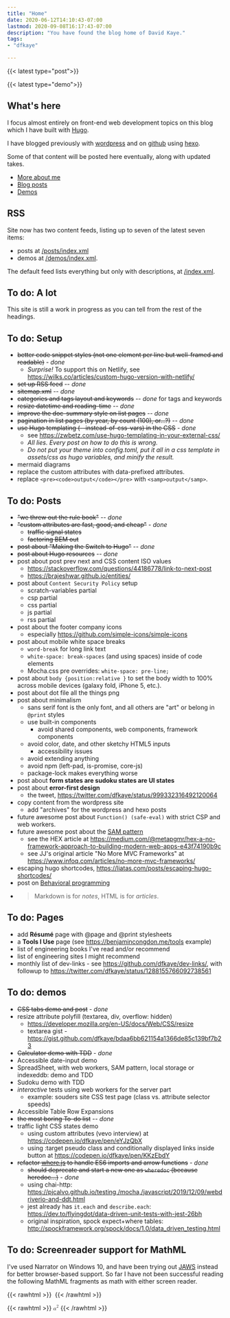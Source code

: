 ```yaml
---
title: "Home"
date: 2020-06-12T14:10:43-07:00
lastmod: 2020-09-08T16:17:43-07:00
description: "You have found the blog home of David Kaye."
tags:
- "dfkaye"

---
```


<!--
This is my Home page.

At content/_index.md, using layouts/index.html.
-->

{{< latest type="post">}}

{{< latest type="demo">}}

## What's here

I focus almost entirely on front-end web development topics on this blog which I have built with [Hugo](https://gohugo.io).

I have blogged previously with [wordpress](https://dfkaye.wordpress.com/) and on [github](http://dfkaye.github.io/) using [hexo](https://github.com/hexojs/hexo).

Some of that content will be posted here eventually, along with updated takes.

+ [More about me](/about/)
+ [Blog posts](/posts/)
+ [Demos](/demos/)

## RSS

Site now has two content feeds, listing up to seven of the latest seven items:

- posts at [/posts/index.xml](/posts/index.xml)
- demos at [/demos/index.xml](/demos/index.xml).

The default feed lists everything but only with descriptions, at [/index.xml](/index.xml).

## To do: A lot

This site is still a work in progress as you can tell from the rest of the headings.

## To do: Setup

+ ~~better code snippet styles (not one element per line but well-framed and readable)~~ - *done*
  - *Surprise!* To support this on Netlify, see https://wilks.co/articles/custom-hugo-version-with-netlify/
+ ~~set up RSS feed~~ -- *done*
+ ~~sitemap.xml~~ -- *done*
+ ~~categories and tags layout and keywords~~ -- *done* for tags and keywords
+ ~~resize datetime and reading-time~~ -- *done*
+ ~~improve the doc-summary style on list pages~~ -- *done*
+ ~~pagination in list pages (by year, by count (100), or...?)~~ -- *done*
+ ~~use Hugo templating (--instead-of-css-vars) in the CSS~~ - *done*
  - see https://zwbetz.com/use-hugo-templating-in-your-external-css/
  - *All lies. Every post on how to do this is wrong.*
  - *Do not put your theme into config.toml, put it all in a css template in assets/css as hugo variables, and minify the result.*
+ mermaid diagrams
+ replace the custom attributes with data-prefixed attributes.
+ replace `<pre><code>output</code></pre>` with `<samp>output</samp>`.

## To do: Posts

+ ~~"we threw out the rule book"~~ -- *done*
+ ~~"custom attributes are fast, good, and cheap"~~ - *done*
  - ~~traffic signal states~~
  - ~~factoring BEM out~~
+ ~~post about "Making the Switch to Hugo"~~ -- *done*
+ ~~post about Hugo resources~~ -- *done*
+ post about post prev next and CSS content ISO values
  - https://stackoverflow.com/questions/44186778/link-to-next-post
  - https://brajeshwar.github.io/entities/
+ post about `Content Security Policy` setup
  - scratch-variables partial
  - csp partial
  - css partial
  - js partial
  - rss partial
+ post about the footer company icons
  - especially https://github.com/simple-icons/simple-icons
+ post about mobile white space breaks
  - `word-break` for long link text
  - `white-space: break-spaces` (and using spaces) inside of code elements
  - Mocha.css pre overrides: `white-space: pre-line;`
+ post about `body {position:relative }` to set the body width to 100% across mobile devices (galaxy fold, iPhone 5, etc.).
+ post about dot file all the things png
+ post about minimalism
  - sans serif font is the only font, and all others are "art" or belong in `@print` styles
  - use built-in components
    - avoid shared components, web components, framework components
  - avoid color, date, and other sketchy HTML5 inputs
    - accessibility issues
  - avoid extending anything
  - avoid npm (left-pad, is-promise, core-js)
  - package-lock makes everything worse
+ post about **form states are sudoku states are UI states**
+ post about **error-first design**
  - the tweet, https://twitter.com/dfkaye/status/999332316492120064
+ copy content from the wordpress site
  - add "archives" for the wordpress and hexo posts
+ future awesome post about `Function() (safe-eval)` with strict CSP and web workers.
+ future awesome post about the [SAM pattern](https://sam.js.org)
  - see the HEX article at https://medium.com/@metapgmr/hex-a-no-framework-approach-to-building-modern-web-apps-e43f74190b9c
  - see JJ's original article "No More MVC Frameworks" at https://www.infoq.com/articles/no-more-mvc-frameworks/
+ escaping hugo shortcodes, https://liatas.com/posts/escaping-hugo-shortcodes/
+ post on [Behavioral programming](https://lmatteis.github.io/react-behavioral/)
+ > Markdown is for *notes*, HTML is for *articles*.

## To do: Pages

+ add **R&eacute;sum&eacute;** page with @page and @print stylesheets
+ a **Tools I Use** page (see https://benjamincongdon.me/tools example)
+ list of engineering books I've read and/or recommend
+ list of engineering sites I might recommend
+ monthly list of dev-links - see https://github.com/dfkaye/dev-links/, with followup to https://twitter.com/dfkaye/status/1288155766092738561

## To do: demos

+ ~~CSS tabs demo and post~~ - *done*
+ resize attribute polyfill (textarea, div, overflow: hidden)
  - https://developer.mozilla.org/en-US/docs/Web/CSS/resize
  - textarea gist - https://gist.github.com/dfkaye/bdaa6bb621154a1366de85c139bf7b23
+ ~~Calculator demo with TDD~~ - *done*
+ Accessible date-input demo
+ SpreadSheet, with web workers, SAM pattern, local storage or indexeddb: demo and TDD
+ Sudoku demo with TDD
+ *interactive* tests using web workers for the server part
  - example: souders site CSS test page (class vs. attribute selector speeds)
+ Accessible Table Row Expansions
+ ~~the most boring To-do list~~ -- *done*
+ traffic light CSS states demo
  + using custom attributes (vevo interview) at https://codepen.io/dfkaye/pen/eYJzQbX
  + using :target pseudo class and conditionally displayed links inside button at https://codepen.io/dfkaye/pen/KKzEbdY
+ ~~refactor [where.js](https://github.com/dfkaye/where.js) to handle ES6 imports and arrow functions~~ - *done*
  + ~~should deprecate and start a new one as `wheredoc` (because heredoc...)~~ - *done*
  + using chai-http: https://pjcalvo.github.io/testing,/mocha,/javascript/2019/12/09/webdriverio-and-ddt.html
  + jest already has `it.each` and `describe.each`: https://dev.to/flyingdot/data-driven-unit-tests-with-jest-26bh
  + original inspiration, spock expect+where tables: http://spockframework.org/spock/docs/1.0/data_driven_testing.html


## To do: Screenreader support for MathML

I've used Narrator on Windows 10, and have been trying out [JAWS](https://support.freedomscientific.com/Downloads/JAWS) instead for better browser-based support. So far I have not been successful reading the following MathML fragments as math with either screen reader.

{{< rawhtml >}} 
<math xmlns="http://www.w3.org/1998/Math/MathML">
    <apply>
        <plus/>
        <apply>
            <times/>
            <ci>a</ci>
            <apply>
                <power/>
                <ci>x</ci>
                <cn>2</cn>
            </apply>
        </apply>
        <apply>
            <times/>
            <ci>b</ci>
            <ci>x</ci>
        </apply>
        <ci>c</ci>
    </apply>
</math>
{{< /rawhtml >}} 

{{< rawhtml >}} 
<math xmlns="http://www.w3.org/1998/Math/MathML">
  <msup>
    <mi>a</mi>
    <mn>2</mn>
  </msup>
</math>
{{< /rawhtml >}}
